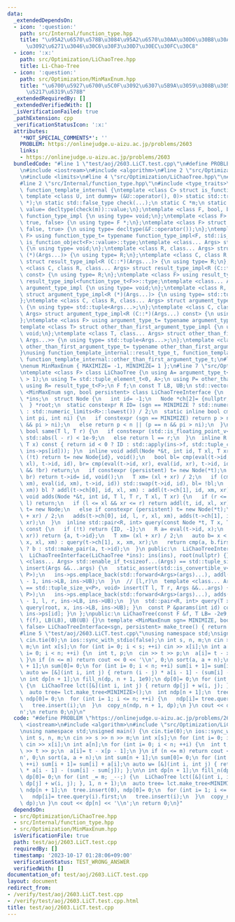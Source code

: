 ```yaml
---
data:
  _extendedDependsOn:
  - icon: ':question:'
    path: src/Internal/function_type.hpp
    title: "\u95A2\u6570\u578B\u3084\u95A2\u6570\u30AA\u30D6\u30B8\u30A7\u30AF\u30C8\
      \u3092\u6271\u3046\u30C6\u30F3\u30D7\u30EC\u30FC\u30C8"
  - icon: ':x:'
    path: src/Optimization/LiChaoTree.hpp
    title: Li-Chao-Tree
  - icon: ':question:'
    path: src/Optimization/MinMaxEnum.hpp
    title: "\u6700\u5927\u6700\u5C0F\u3092\u6307\u5B9A\u3059\u308B\u305F\u3081\u306E\
      \u5217\u6319\u578B"
  _extendedRequiredBy: []
  _extendedVerifiedWith: []
  _isVerificationFailed: true
  _pathExtension: cpp
  _verificationStatusIcon: ':x:'
  attributes:
    '*NOT_SPECIAL_COMMENTS*': ''
    PROBLEM: https://onlinejudge.u-aizu.ac.jp/problems/2603
    links:
    - https://onlinejudge.u-aizu.ac.jp/problems/2603
  bundledCode: "#line 1 \"test/aoj/2603.LiCT.test.cpp\"\n#define PROBLEM \"https://onlinejudge.u-aizu.ac.jp/problems/2603\"\
    \n#include <iostream>\n#include <algorithm>\n#line 2 \"src/Optimization/LiChaoTree.hpp\"\
    \n#include <limits>\n#line 4 \"src/Optimization/LiChaoTree.hpp\"\n#include <vector>\n\
    #line 2 \"src/Internal/function_type.hpp\"\n#include <type_traits>\nnamespace\
    \ function_template_internal {\ntemplate <class C> struct is_function_object {\n\
    \ template <class U, int dummy= (&U::operator(), 0)> static std::true_type check(U\
    \ *);\n static std::false_type check(...);\n static C *m;\n static constexpr bool\
    \ value= decltype(check(m))::value;\n};\ntemplate <class F, bool, bool> struct\
    \ function_type_impl {\n using type= void;\n};\ntemplate <class F> struct function_type_impl<F,\
    \ true, false> {\n using type= F *;\n};\ntemplate <class F> struct function_type_impl<F,\
    \ false, true> {\n using type= decltype(&F::operator());\n};\ntemplate <class\
    \ F> using function_type_t= typename function_type_impl<F, std::is_function_v<F>,\
    \ is_function_object<F>::value>::type;\ntemplate <class... Args> struct result_type_impl\
    \ {\n using type= void;\n};\ntemplate <class R, class... Args> struct result_type_impl<R\
    \ (*)(Args...)> {\n using type= R;\n};\ntemplate <class C, class R, class... Args>\
    \ struct result_type_impl<R (C::*)(Args...)> {\n using type= R;\n};\ntemplate\
    \ <class C, class R, class... Args> struct result_type_impl<R (C::*)(Args...)\
    \ const> {\n using type= R;\n};\ntemplate <class F> using result_type_t= typename\
    \ result_type_impl<function_type_t<F>>::type;\ntemplate <class... Args> struct\
    \ argument_type_impl {\n using type= void;\n};\ntemplate <class R, class... Args>\
    \ struct argument_type_impl<R (*)(Args...)> {\n using type= std::tuple<Args...>;\n\
    };\ntemplate <class C, class R, class... Args> struct argument_type_impl<R (C::*)(Args...)>\
    \ {\n using type= std::tuple<Args...>;\n};\ntemplate <class C, class R, class...\
    \ Args> struct argument_type_impl<R (C::*)(Args...) const> {\n using type= std::tuple<Args...>;\n\
    };\ntemplate <class F> using argument_type_t= typename argument_type_impl<function_type_t<F>>::type;\n\
    template <class T> struct other_than_first_argument_type_impl {\n using type=\
    \ void;\n};\ntemplate <class T, class... Args> struct other_than_first_argument_type_impl<std::tuple<T,\
    \ Args...>> {\n using type= std::tuple<Args...>;\n};\ntemplate <class T> using\
    \ other_than_first_argument_type_t= typename other_than_first_argument_type_impl<T>::type;\n\
    }\nusing function_template_internal::result_type_t, function_template_internal::argument_type_t,\
    \ function_template_internal::other_than_first_argument_type_t;\n#line 2 \"src/Optimization/MinMaxEnum.hpp\"\
    \nenum MinMaxEnum { MAXIMIZE= -1, MINIMIZE= 1 };\n#line 7 \"src/Optimization/LiChaoTree.hpp\"\
    \ntemplate <class F> class LiChaoTree {\n using A= argument_type_t<F>;\n static_assert(std::tuple_size_v<A>\
    \ > 1);\n using T= std::tuple_element_t<0, A>;\n using P= other_than_first_argument_type_t<A>;\n\
    \ using R= result_type_t<F>;\n F f;\n const T LB, UB;\n std::vector<P> ps;\n template\
    \ <MinMaxEnum sgn, bool persistent> class LiChaoTreeInterface {\n  LiChaoTree\
    \ *ins;\n  struct Node {\n   int id= -1;\n   Node *ch[2]= {nullptr, nullptr};\n\
    \  } *root;\n  static constexpr R ID= (sgn == MINIMIZE ? std::numeric_limits<R>::max()\
    \ : std::numeric_limits<R>::lowest()) / 2;\n  static inline bool cmp(R p, R n,\
    \ int pi, int ni) {\n   if constexpr (sgn == MINIMIZE) return p > n || (p == n\
    \ && pi > ni);\n   else return p < n || (p == n && pi > ni);\n  }\n  static inline\
    \ bool same(T l, T r) {\n   if constexpr (std::is_floating_point_v<T>) return\
    \ std::abs(l - r) < 1e-9;\n   else return l == r;\n  }\n  inline R eval(int id,\
    \ T x) const { return id < 0 ? ID : std::apply(ins->f, std::tuple_cat(std::make_tuple(x),\
    \ ins->ps[id])); }\n  inline void addl(Node *&t, int id, T xl, T xr) {\n   if\
    \ (!t) return t= new Node{id}, void();\n   bool bl= cmp(eval(t->id, xl), eval(id,\
    \ xl), t->id, id), br= cmp(eval(t->id, xr), eval(id, xr), t->id, id);\n   if (!bl\
    \ && !br) return;\n   if constexpr (persistent) t= new Node(*t);\n   if (bl &&\
    \ br) return t->id= id, void();\n   T xm= (xl + xr) / 2;\n   if (cmp(eval(t->id,\
    \ xm), eval(id, xm), t->id, id)) std::swap(t->id, id), bl= !bl;\n   if (!same(xl,\
    \ xm)) bl ? addl(t->ch[0], id, xl, xm) : addl(t->ch[1], id, xm, xr);\n  }\n  inline\
    \ void adds(Node *&t, int id, T l, T r, T xl, T xr) {\n   if (r <= xl || xr <=\
    \ l) return;\n   if (l <= xl && xr <= r) return addl(t, id, xl, xr);\n   if (!t)\
    \ t= new Node;\n   else if constexpr (persistent) t= new Node(*t);\n   T xm= (xl\
    \ + xr) / 2;\n   adds(t->ch[0], id, l, r, xl, xm), adds(t->ch[1], id, l, r, xm,\
    \ xr);\n  }\n  inline std::pair<R, int> query(const Node *t, T x, T xl, T xr)\
    \ const {\n   if (!t) return {ID, -1};\n   R a= eval(t->id, x);\n   if (same(xl,\
    \ xr)) return {a, t->id};\n   T xm= (xl + xr) / 2;\n   auto b= x < xm ? query(t->ch[0],\
    \ x, xl, xm) : query(t->ch[1], x, xm, xr);\n   return cmp(a, b.first, t->id, b.second)\
    \ ? b : std::make_pair(a, t->id);\n  }\n public:\n  LiChaoTreeInterface()= default;\n\
    \  LiChaoTreeInterface(LiChaoTree *ins): ins(ins), root(nullptr) {}\n  template\
    \ <class... Args> std::enable_if_t<sizeof...(Args) == std::tuple_size_v<P>, void>\
    \ insert(Args &&...args) {\n   static_assert(std::is_convertible_v<std::tuple<Args...>,\
    \ P>);\n   ins->ps.emplace_back(std::forward<Args>(args)...), addl(root, ins->ps.size()\
    \ - 1, ins->LB, ins->UB);\n  }\n  // [l,r)\n  template <class... Args> std::enable_if_t<sizeof...(Args)\
    \ == std::tuple_size_v<P>, void> insert(T l, T r, Args &&...args) {\n   static_assert(std::is_convertible_v<std::tuple<Args...>,\
    \ P>);\n   ins->ps.emplace_back(std::forward<Args>(args)...), adds(root, ins->ps.size()\
    \ - 1, l, r, ins->LB, ins->UB);\n  }\n  std::pair<R, int> query(T x) const { return\
    \ query(root, x, ins->LB, ins->UB); }\n  const P &params(int id) const { return\
    \ ins->ps[id]; }\n };\npublic:\n LiChaoTree(const F &f, T LB= -2e9, T UB= 2e9):\
    \ f(f), LB(LB), UB(UB) {}\n template <MinMaxEnum sgn= MINIMIZE, bool persistent=\
    \ false> LiChaoTreeInterface<sgn, persistent> make_tree() { return this; }\n};\n\
    #line 5 \"test/aoj/2603.LiCT.test.cpp\"\nusing namespace std;\nsigned main() {\n\
    \ cin.tie(0);\n ios::sync_with_stdio(false);\n int s, n, m;\n cin >> s >> n >>\
    \ m;\n int x[s];\n for (int i= 0; i < s; ++i) cin >> x[i];\n int a[n];\n for (int\
    \ i= 0; i < n; ++i) {\n  int t, p;\n  cin >> t >> p;\n  a[i]= t - x[p - 1];\n\
    \ }\n if (n <= m) return cout << 0 << '\\n', 0;\n sort(a, a + n);\n int sum[n\
    \ + 1];\n sum[0]= 0;\n for (int i= 0; i < n; ++i) sum[i + 1]= sum[i] + a[i];\n\
    \ auto w= [&](int i, int j) { return (i - j) * a[i - 1] - (sum[i] - sum[j]); };\n\
    \n int dp[n + 1];\n fill_n(dp, n + 1, 1e9);\n dp[0]= 0;\n for (int _= m; _--;)\
    \ {\n  LiChaoTree lct([&](int i, int j) { return dp[j] + w(i, j); }, 1, n + 1);\n\
    \  auto tree= lct.make_tree<MINIMIZE>();\n  int ndp[n + 1];\n  tree.insert(0),\
    \ ndp[0]= 0;\n  for (int i= 1; i <= n; ++i) {\n   ndp[i]= tree.query(i).first;\n\
    \   tree.insert(i);\n  }\n  copy_n(ndp, n + 1, dp);\n }\n cout << dp[n] << '\\\
    n';\n return 0;\n}\n"
  code: "#define PROBLEM \"https://onlinejudge.u-aizu.ac.jp/problems/2603\"\n#include\
    \ <iostream>\n#include <algorithm>\n#include \"src/Optimization/LiChaoTree.hpp\"\
    \nusing namespace std;\nsigned main() {\n cin.tie(0);\n ios::sync_with_stdio(false);\n\
    \ int s, n, m;\n cin >> s >> n >> m;\n int x[s];\n for (int i= 0; i < s; ++i)\
    \ cin >> x[i];\n int a[n];\n for (int i= 0; i < n; ++i) {\n  int t, p;\n  cin\
    \ >> t >> p;\n  a[i]= t - x[p - 1];\n }\n if (n <= m) return cout << 0 << '\\\
    n', 0;\n sort(a, a + n);\n int sum[n + 1];\n sum[0]= 0;\n for (int i= 0; i < n;\
    \ ++i) sum[i + 1]= sum[i] + a[i];\n auto w= [&](int i, int j) { return (i - j)\
    \ * a[i - 1] - (sum[i] - sum[j]); };\n\n int dp[n + 1];\n fill_n(dp, n + 1, 1e9);\n\
    \ dp[0]= 0;\n for (int _= m; _--;) {\n  LiChaoTree lct([&](int i, int j) { return\
    \ dp[j] + w(i, j); }, 1, n + 1);\n  auto tree= lct.make_tree<MINIMIZE>();\n  int\
    \ ndp[n + 1];\n  tree.insert(0), ndp[0]= 0;\n  for (int i= 1; i <= n; ++i) {\n\
    \   ndp[i]= tree.query(i).first;\n   tree.insert(i);\n  }\n  copy_n(ndp, n + 1,\
    \ dp);\n }\n cout << dp[n] << '\\n';\n return 0;\n}"
  dependsOn:
  - src/Optimization/LiChaoTree.hpp
  - src/Internal/function_type.hpp
  - src/Optimization/MinMaxEnum.hpp
  isVerificationFile: true
  path: test/aoj/2603.LiCT.test.cpp
  requiredBy: []
  timestamp: '2023-10-17 01:28:06+09:00'
  verificationStatus: TEST_WRONG_ANSWER
  verifiedWith: []
documentation_of: test/aoj/2603.LiCT.test.cpp
layout: document
redirect_from:
- /verify/test/aoj/2603.LiCT.test.cpp
- /verify/test/aoj/2603.LiCT.test.cpp.html
title: test/aoj/2603.LiCT.test.cpp
---
```

